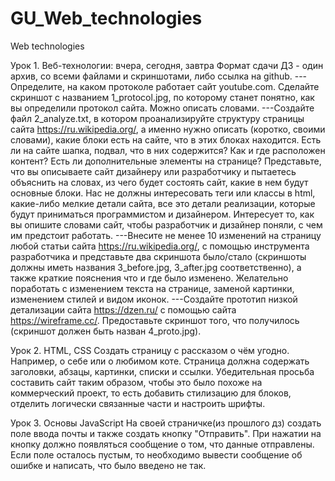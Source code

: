 # GU_Web_technologies
Web technologies


Урок 1. Веб-технологии: вчера, сегодня, завтра
Формат сдачи ДЗ - один архив, со всеми файлами и скриншотами, либо ссылка на github.
---Определите, на каком протоколе работает сайт youtube.com.
Сделайте скриншот с названием 1_protocol.jpg, по которому станет понятно, как вы определили протокол сайта. Можно описать словами.
---Создайте файл 2_analyze.txt, в котором проанализируйте структуру страницы сайта https://ru.wikipedia.org/, а именно нужно описать (коротко, своими словами), какие блоки есть на сайте, что в этих блоках находится. Есть ли на сайте шапка, подвал, что в них содержится? Как и где расположен контент? Есть ли дополнительные элементы на странице?
Представьте, что вы описываете сайт дизайнеру или разработчику и пытаетесь объяснить на словах, из чего будет состоять сайт, какие в нем будут основные блоки. Нас не должны интересовать теги или классы в html, какие-либо мелкие детали сайта, все это детали реализации, которые будут приниматься программистом и дизайнером. Интересует то, как вы опишите словами сайт, чтобы разработчик и дизайнер поняли, с чем им предстоит работать.
---Внесите не менее 10 изменений на страницу любой статьи сайта https://ru.wikipedia.org/, с помощью инструмента разработчика и представьте два скриншота было/стало (скриншоты должны иметь названия 3_before.jpg, 3_after.jpg соответственно), а также краткие пояснения что и где было изменено. Желательно поработать с изменением текста на странице, заменой картинки, изменением стилей и видом иконок.
---Создайте прототип низкой детализации сайта https://dzen.ru/ с помощью сайта https://wireframe.cc/. Предоставьте скриншот того, что получилось (скриншот должен быть назван 4_proto.jpg).


Урок 2. HTML, CSS
Создать страницу с рассказом о чём угодно. Например, о себе или о любимом коте.
Страница должна содержать заголовки, абзацы, картинки, списки и ссылки.
Убедительная просьба составить сайт таким образом, чтобы это было похоже на коммерческий проект, то есть добавить стилизацию для блоков, отделить логически связанные части и настроить шрифты. 


Урок 3. Основы JavaScript
На своей страничке(из прошлого дз) создать поле ввода почты и также создать кнопку "Отправить". При нажатии на кнопку должно появляться сообщение о том, что данные отправлены. Если поле осталось пустым, то необходимо вывести сообщение об ошибке и написать, что было введено не так.
